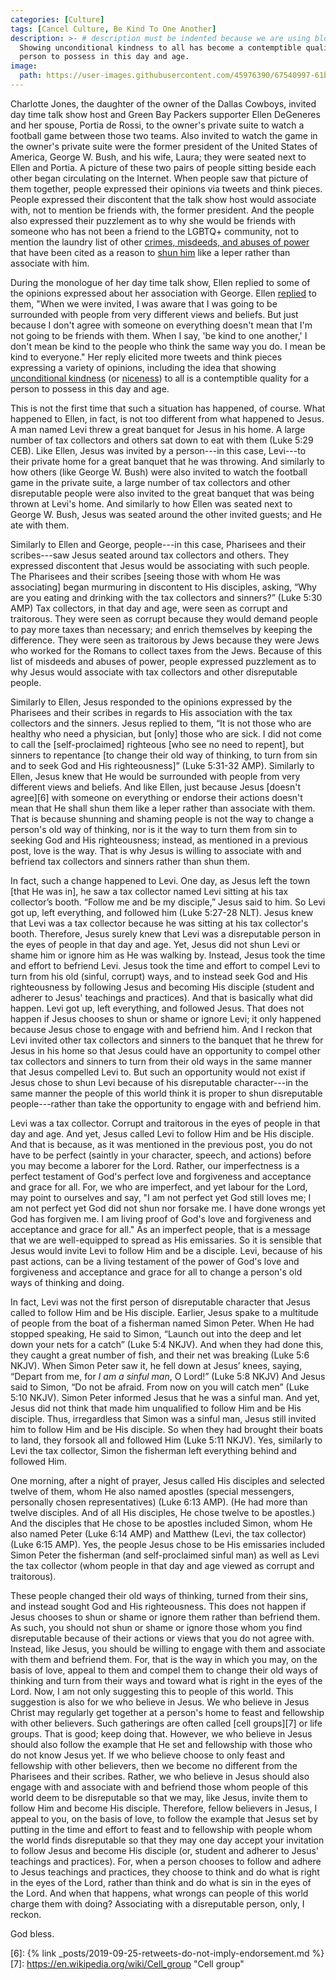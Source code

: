 ```yaml
---
categories: [Culture]
tags: [Cancel Culture, Be Kind To One Another]
description: >- # description must be indented because we are using block scalar
  Showing unconditional kindness to all has become a contemptible quality for a
  person to possess in this day and age.
image:
  path: https://user-images.githubusercontent.com/45976390/67540997-61b0c900-f6b5-11e9-8301-6b13b8dd0ef3.jpg
---
```


Charlotte Jones, the daughter of the owner of the Dallas Cowboys, invited day
time talk show host and Green Bay Packers supporter Ellen DeGeneres and her
spouse, Portia de Rossi, to the owner's private suite to watch a football game
between those two teams. Also invited to watch the game in the owner's private
suite were the former president of the United States of America, George W. Bush,
and his wife, Laura; they were seated next to Ellen and Portia. A picture of
these two pairs of people sitting beside each other began circulating on the
Internet. When people saw that picture of them together, people expressed their
opinions via tweets and think pieces. People expressed their discontent that the
talk show host would associate with, not to mention be friends with, the former
president. And the people also expressed their puzzlement as to why she would be
friends with someone who has not been a friend to the LGBTQ+ community, not to
mention the laundry list of other [crimes, misdeeds, and abuses of power][1]
that have been cited as a reason to [shun him][2] like a leper rather than
associate with him.

During the monologue of her day time talk show, Ellen replied to some of the
opinions expressed about her association with George. Ellen [replied][3] to
them, "When we were invited, I was aware that I was going to be surrounded with
people from very different views and beliefs. But just because I don't agree
with someone on everything doesn't mean that I'm not going to be friends with
them. When I say, 'be kind to one another,' I don't mean be kind to the people
who think the same way you do. I mean be kind to everyone." Her reply elicited
more tweets and think pieces expressing a variety of opinions, including the
idea that showing [unconditional kindness][4] (or [niceness][5]) to all is a
contemptible quality for a person to possess in this day and age.

This is not the first time that such a situation has happened, of course. What
happened to Ellen, in fact, is not too different from what happened to Jesus. A
man named Levi threw a great banquet for Jesus in his home. A large number of
tax collectors and others sat down to eat with them (Luke 5:29 CEB). Like Ellen,
Jesus was invited by a person---in this case, Levi---to their private home for a
great banquet that he was throwing. And similarly to how others (like George W.
Bush) were also invited to watch the football game in the private suite, a large
number of tax collectors and other disreputable people were also invited to the
great banquet that was being thrown at Levi's home. And similarly to how Ellen
was seated next to George W. Bush, Jesus was seated around the other invited
guests; and He ate with them.

Similarly to Ellen and George, people---in this case, Pharisees and their
scribes---saw Jesus seated around tax collectors and others. They expressed
discontent that Jesus would be associating with such people. The Pharisees and
their scribes [seeing those with whom He was associating] began murmuring in
discontent to His disciples, asking, “Why are you eating and drinking with the
tax collectors and sinners?” (Luke 5:30 AMP) Tax collectors, in that day and
age, were seen as corrupt and traitorous. They were seen as corrupt because they
would demand people to pay more taxes than necessary; and enrich themselves by
keeping the difference. They were seen as traitorous by Jews because they were
Jews who worked for the Romans to collect taxes from the Jews. Because of this
list of misdeeds and abuses of power, people expressed puzzlement as to why
Jesus would associate with tax collectors and other disreputable people.

Similarly to Ellen, Jesus responded to the opinions expressed by the Pharisees
and their scribes in regards to His association with the tax collectors and the
sinners. Jesus replied to them, “It is not those who are healthy who need a
physician, but [only] those who are sick. I did not come to call the
[self-proclaimed] righteous [who see no need to repent], but sinners to
repentance [to change their old way of thinking, to turn from sin and to seek
God and His righteousness]” (Luke 5:31-32 AMP). Similarly to Ellen, Jesus knew
that He would be surrounded with people from very different views and beliefs.
And like Ellen, just because Jesus [doesn't agree][6] with someone on everything
or endorse their actions doesn't mean that He shall shun them like a leper
rather than associate with them. That is because shunning and shaming people is
not the way to change a person's old way of thinking, nor is it the way to turn
them from sin to seeking God and His righteousness; instead, as mentioned in a
previous post, love is the way. That is why Jesus is willing to associate with
and befriend tax collectors and sinners rather than shun them.

In fact, such a change happened to Levi. One day, as Jesus left the town [that
He was in], he saw a tax collector named Levi sitting at his tax collector’s
booth. “Follow me and be my disciple,” Jesus said to him. So Levi got up, left
everything, and followed him (Luke 5:27-28 NLT). Jesus knew that Levi was a tax
collector because he was sitting at his tax collector's booth. Therefore, Jesus
surely knew that Levi was a disreputable person in the eyes of people in that
day and age. Yet, Jesus did not shun Levi or shame him or ignore him as He was
walking by. Instead, Jesus took the time and effort to befriend Levi. Jesus took
the time and effort to compel Levi to turn from his old (sinful, corrupt) ways,
and to instead seek God and His righteousness by following Jesus and becoming
His disciple (student and adherer to Jesus' teachings and practices). And that
is basically what did happen. Levi got up, left everything, and followed Jesus.
That does not happen if Jesus chooses to shun or shame or ignore Levi; it only
happened because Jesus chose to engage with and befriend him. And I reckon that
Levi invited other tax collectors and sinners to the banquet that he threw for
Jesus in his home so that Jesus could have an opportunity to compel other tax
collectors and sinners to turn from their old ways in the same manner that Jesus
compelled Levi to. But such an opportunity would not exist if Jesus chose to
shun Levi because of his disreputable character---in the same manner the people
of this world think it is proper to shun disreputable people---rather than take
the opportunity to engage with and befriend him.

Levi was a tax collector. Corrupt and traitorous in the eyes of people in that
day and age. And yet, Jesus called Levi to follow Him and be His disciple. And
that is because, as it was mentioned in the previous post, you do not have to be
perfect (saintly in your character, speech, and actions) before you may become a
laborer for the Lord. Rather, our imperfectness is a perfect testament of God's
perfect love and forgiveness and acceptance and grace for all. For, we who are
imperfect, and yet labour for the Lord, may point to ourselves and say, "I am
not perfect yet God still loves me; I am not perfect yet God did not shun nor
forsake me. I have done wrongs yet God has forgiven me. I am living proof of
God's love and forgiveness and acceptance and grace for all." As an imperfect
people, that is a message that we are well-equipped to spread as His emissaries.
So it is sensible that Jesus would invite Levi to follow Him and be a disciple.
Levi, because of his past actions, can be a living testament of the power of
God's love and forgiveness and acceptance and grace for all to change a person's
old ways of thinking and doing.

In fact, Levi was not the first person of disreputable character that Jesus
called to follow Him and be His disciple. Earlier, Jesus spake to a multitude of
people from the boat of a fisherman named Simon Peter. When He had stopped
speaking, He said to Simon, “Launch out into the deep and let down your nets for
a catch” (Luke 5:4 NKJV). And when they had done this, they caught a great
number of fish, and their net was breaking (Luke 5:6 NKJV). When Simon Peter saw
it, he fell down at Jesus’ knees, saying, “Depart from me, for *I am a sinful
man*, O Lord!” (Luke 5:8 NKJV) And Jesus said to Simon, “Do not be afraid. From
now on you will catch men” (Luke 5:10 NKJV). Simon Peter informed Jesus that he
was a sinful man. And yet, Jesus did not think that made him unqualified to
follow Him and be His disciple. Thus, irregardless that Simon was a sinful man,
Jesus still invited him to follow Him and be His disciple. So when they had
brought their boats to land, they forsook all and followed Him (Luke 5:11 NKJV).
Yes, similarly to Levi the tax collector, Simon the fisherman left everything
behind and followed Him.

One morning, after a night of prayer, Jesus called His disciples and selected
twelve of them, whom He also named apostles (special messengers, personally
chosen representatives) (Luke 6:13 AMP). (He had more than twelve disciples. And
of all His disciples, He chose twelve to be apostles.) And the disciples that He
chose to be apostles included Simon, whom He also named Peter (Luke 6:14 AMP) and
Matthew (Levi, the tax collector) (Luke 6:15 AMP). Yes, the people Jesus chose to
be His emissaries included Simon Peter the fisherman (and self-proclaimed sinful
man) as well as Levi the tax collector (whom people in that day and age viewed
as corrupt and traitorous).

These people changed their old ways of thinking, turned from their sins, and
instead sought God and His righteousness. This does not happen if Jesus chooses
to shun or shame or ignore them rather than befriend them. As such, you should
not shun or shame or ignore those whom you find disreputable because of their
actions or views that you do not agree with. Instead, like Jesus, you should be
willing to engage with them and associate with them and befriend them. For, that
is the way in which you may, on the basis of love, appeal to them and compel
them to change their old ways of thinking and turn from their ways and toward
what is right in the eyes of the Lord. Now, I am not only suggesting this to
people of this world. This suggestion is also for we who believe in Jesus. We
who believe in Jesus Christ may regularly get together at a person's home to
feast and fellowship with other believers. Such gatherings are often called
[cell groups][7] or life groups. That is good; keep doing that. However, we who
believe in Jesus should also follow the example that He set and fellowship with
those who do not know Jesus yet. If we who believe choose to only feast and
fellowship with other believers, then we become no different from the Pharisees
and their scribes. Rather, we who believe in Jesus should also engage with and
associate with and befriend those whom people of this world deem to be
disreputable so that we may, like Jesus, invite them to follow Him and become
His disciple. Therefore, fellow believers in Jesus, I appeal to you, on the
basis of love, to follow the example that Jesus set by putting in the time and
effort to feast and to fellowship with people whom the world finds disreputable
so that they may one day accept your invitation to follow Jesus and become His
disciple (or, student and adherer to Jesus' teachings and practices). For, when
a person chooses to follow and adhere to Jesus teachings and practices, they
choose to think and do what is right in the eyes of the Lord, rather than think
and do what is sin in the eyes of the Lord. And when that happens, what wrongs
can people of this world charge them with doing? Associating with a disreputable
person, only, I reckon.

God bless.

[1]: https://theintercept.com/2019/10/09/ellen-degeneres-george-bush/
     "Dear Ellen: The Problem With George W. Bush Is Not His Beliefs&mdash;It’s His War Crimes"
[2]: http://nymag.com/intelligencer/2019/10/ellen-degeneres-is-wrong-about-george-w-bush.html
     "Nobody Should Be Friends With George W. Bush"
[3]: https://twitter.com/TheEllenShow/status/1181395164499070976
[4]: https://www.vanityfair.com/hollywood/2019/10/ellen-degeneres-george-w-bush-football-game
     "Ellen DeGeneres, George W. Bush, and the Limits of Unconditional Kindness"
[5]: https://www.vox.com/culture/2019/10/9/20906371/ellen-degeneres-george-w-bush-controversy
     "Ellen DeGeneres, George W. Bush, and the death of uncritical niceness"
[6]: {% link _posts/2019-09-25-retweets-do-not-imply-endorsement.md %}
[7]: https://en.wikipedia.org/wiki/Cell_group
     "Cell group"
